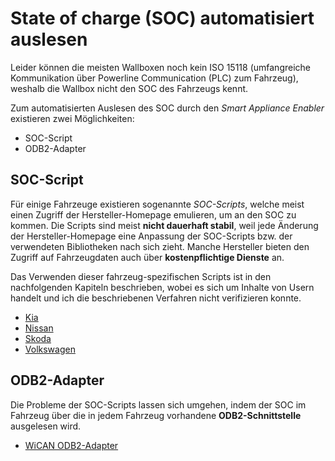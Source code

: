 # State of charge (SOC) automatisiert auslesen
Leider können die meisten Wallboxen noch kein ISO 15118 (umfangreiche Kommunikation über Powerline Communication (PLC) zum Fahrzeug), weshalb die Wallbox nicht den SOC des Fahrzeugs kennt.

Zum automatisierten Auslesen des SOC durch den *Smart Appliance Enabler* existieren zwei Möglichkeiten:
- SOC-Script
- ODB2-Adapter

## SOC-Script
Für einige Fahrzeuge existieren sogenannte *SOC-Scripts*, welche meist einen Zugriff der Hersteller-Homepage emulieren, um an den SOC zu kommen. Die Scripts sind meist **nicht dauerhaft stabil**, weil jede Änderung der Hersteller-Homepage eine Anpassung der SOC-Scripts bzw. der verwendeten Bibliotheken nach sich zieht. Manche Hersteller bieten den Zugriff auf Fahrzeugdaten auch über **kostenpflichtige Dienste** an.

Das Verwenden dieser fahrzeug-spezifischen Scripts ist in den nachfolgenden Kapiteln beschrieben, wobei es sich um Inhalte von Usern handelt und ich die beschriebenen Verfahren nicht verifizieren konnte.

* [Kia](kia_DE.md)
* [Nissan](NissanLeaf_DE.md)
* [Skoda](Skoda_DE.md)
* [Volkswagen](VW_DE.md)

## ODB2-Adapter
Die Probleme der SOC-Scripts lassen sich umgehen, indem der SOC im Fahrzeug über die in jedem Fahrzeug vorhandene **ODB2-Schnittstelle** ausgelesen wird.

* [WiCAN ODB2-Adapter](WiCAN_DE.md)
